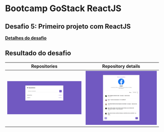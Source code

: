 # Bootcamp GoStack ReactJS

## Desafio 5: Primeiro projeto com ReactJS

**[Detalhes do desafio](https://github.com/Rocketseat/bootcamp-gostack-desafio-05#desafio-05-aplica%C3%A7%C3%A3o-com-reactjs)**

## Resultado do desafio

**Repositories**           |  **Repository details**
:-------------------------:|:-------------------------:
<img src="./.github/repositories-list.png">  |  <img src="./.github/repository-details.png">
